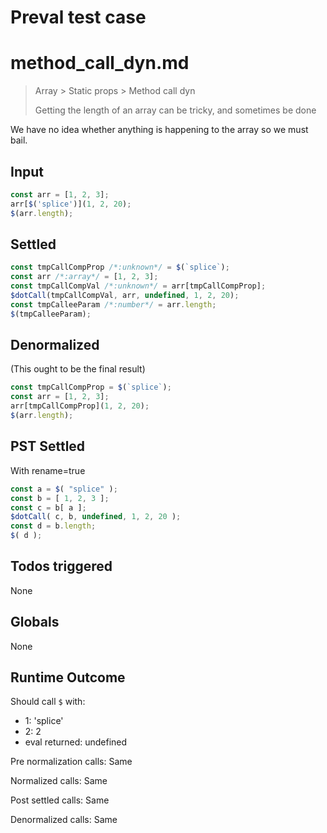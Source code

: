 # Preval test case

# method_call_dyn.md

> Array > Static props > Method call dyn
>
> Getting the length of an array can be tricky, and sometimes be done

We have no idea whether anything is happening to the array so we must bail.

## Input

`````js filename=intro
const arr = [1, 2, 3];
arr[$('splice')](1, 2, 20);
$(arr.length);
`````


## Settled


`````js filename=intro
const tmpCallCompProp /*:unknown*/ = $(`splice`);
const arr /*:array*/ = [1, 2, 3];
const tmpCallCompVal /*:unknown*/ = arr[tmpCallCompProp];
$dotCall(tmpCallCompVal, arr, undefined, 1, 2, 20);
const tmpCalleeParam /*:number*/ = arr.length;
$(tmpCalleeParam);
`````


## Denormalized
(This ought to be the final result)

`````js filename=intro
const tmpCallCompProp = $(`splice`);
const arr = [1, 2, 3];
arr[tmpCallCompProp](1, 2, 20);
$(arr.length);
`````


## PST Settled
With rename=true

`````js filename=intro
const a = $( "splice" );
const b = [ 1, 2, 3 ];
const c = b[ a ];
$dotCall( c, b, undefined, 1, 2, 20 );
const d = b.length;
$( d );
`````


## Todos triggered


None


## Globals


None


## Runtime Outcome


Should call `$` with:
 - 1: 'splice'
 - 2: 2
 - eval returned: undefined

Pre normalization calls: Same

Normalized calls: Same

Post settled calls: Same

Denormalized calls: Same
